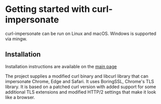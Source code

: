 # Getting started with curl-impersonate

curl-impersonate can be run on Linux and macOS. Windows is supported via mingw.

## Installation

Installation instructions are available on the [main page](https://github.com/lexiforest/curl-impersonate#installation)

The project supplies a modified curl binary and libcurl library that can impersonate
Chrome, Edge and Safari. It uses BoringSSL, Chrome's TLS library. It is based on a
patched curl version with added support for some additional TLS extensions and modified
HTTP/2 settings that make it look like a browser.
